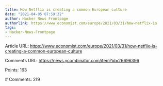 ```yaml
---
title: How Netflix is creating a common European culture
date: "2021-04-05 07:59:32"
author: Hacker News Frontpage
authorlink: https://www.economist.com/europe/2021/03/31/how-netflix-is-creating-a-common-european-culture
tags:
- Hacker-News-Frontpage
---
```


<p>Article URL: <a href="https://www.economist.com/europe/2021/03/31/how-netflix-is-creating-a-common-european-culture">https://www.economist.com/europe/2021/03/31/how-netflix-is-creating-a-common-european-culture</a></p>
<p>Comments URL: <a href="https://news.ycombinator.com/item?id=26696396">https://news.ycombinator.com/item?id=26696396</a></p>
<p>Points: 163</p>
<p># Comments: 219</p>
